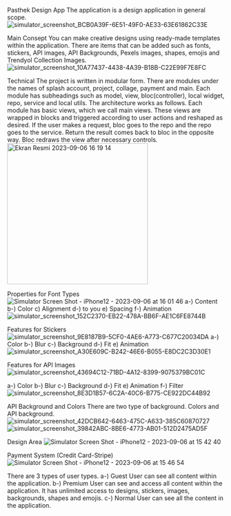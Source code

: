 Pasthek Design App 
The application is a design application in general scope. 
![simulator_screenshot_BCB0A39F-6E51-49F0-AE33-63E61862C33E](https://github.com/abdullahharunkaya/pasthel/assets/96665336/897a6028-cd55-47db-8dbd-133c9fcda36b)

Main Consept
You can make creative designs using ready-made templates within the application. There are items that can be added such as fonts, stickers, API images, API Backgrounds, Pexels images, shapes, emojis and Trendyol Collection Images.
![simulator_screenshot_10A77437-4438-4A39-B18B-C22E99F7E8FC](https://github.com/abdullahharunkaya/pasthel/assets/96665336/2ce27798-4a40-42b0-8229-48c7e7a20228)

Technical
The project is written in modular form. There are modules under the names of splash account, project, collage, payment and main. Each module has subheadings such as model, view, bloc(controller), local widget, repo, service and local utils. The architecture works as follows. Each module has basic views, which we call main views. These views are wrapped in blocks and triggered according to user actions and reshaped as desired. If the user makes a request, bloc goes to the repo and the repo goes to the service. Return the result comes back to bloc in the opposite way. Bloc redraws the view after necessary controls.
<img width="326" alt="Ekran Resmi 2023-09-06 16 19 14" src="https://github.com/abdullahharunkaya/pasthel/assets/96665336/0aa70e5f-9ffd-4852-84cb-2301a8db77f8">

Properties for Font Types
![Simulator Screen Shot - iPhone12 - 2023-09-06 at 16 01 46](https://github.com/abdullahharunkaya/pasthel/assets/96665336/de5163d4-82cd-4072-a390-6b3764c41bc1)
a-) Content
b-) Color
c) Alignment
d-) to you
e) Spacing
f-) Animation
![simulator_screenshot_152C2370-EB22-478A-BB6F-AE1C6FE8744B](https://github.com/abdullahharunkaya/pasthel/assets/96665336/8a6234f3-6ce5-4c5b-92e8-a2ee37294864)

Features for Stickers
![simulator_screenshot_9E8187B9-5CF0-4AE6-A773-C677C20034DA](https://github.com/abdullahharunkaya/pasthel/assets/96665336/3f70b547-73a3-4db9-8e98-a18494791ddb)
a-) Color
b-) Blur
c-) Background
d-) Fit
e) Animation
![simulator_screenshot_A30E609C-B242-46E6-B055-E8DC2C3D30E1](https://github.com/abdullahharunkaya/pasthel/assets/96665336/b9fca781-8345-4ea6-8f17-16d162770a65)

Features for API Images
![simulator_screenshot_43694C12-71BD-4A12-8399-9075379BC01C](https://github.com/abdullahharunkaya/pasthel/assets/96665336/36c7fb10-5840-4ce6-82e0-55eddebcf8c8)

a-) Color
b-) Blur
c-) Background
d-) Fit
e) Animation
f-) Filter
![simulator_screenshot_8E3D1B57-6C2A-40C6-B775-CE922DC44B92](https://github.com/abdullahharunkaya/pasthel/assets/96665336/fad765af-8f4b-4006-bfb8-f7069e72ee4a)

API Background and Colors
There are two type of background. Colors and API background.
![simulator_screenshot_42DCB642-6463-475C-A633-385C60870727](https://github.com/abdullahharunkaya/pasthel/assets/96665336/6ec8a707-4486-4179-aa64-d9d03615f6cc)
![simulator_screenshot_39842ABC-8BE6-4773-AB01-512D2475AD5F](https://github.com/abdullahharunkaya/pasthel/assets/96665336/d1f7547d-5cb4-4967-973b-7afd7592c40b)


Design Area
![Simulator Screen Shot - iPhone12 - 2023-09-06 at 15 42 40](https://github.com/abdullahharunkaya/pasthel/assets/96665336/4541f114-eaa8-4047-8217-883438b382ad)

Payment System (Credit Card-Stripe)
![Simulator Screen Shot - iPhone12 - 2023-09-06 at 15 46 54](https://github.com/abdullahharunkaya/pasthel/assets/96665336/254bae7b-8f30-483e-80c8-28e592720971)

There are 3 types of user types.
a-) Guest User can see all content within the application.
b-) Premium User can see and access all content within the application. It has unlimited access to designs, stickers, images, backgrounds, shapes and emojis.
c-) Normal User can see all the content in the application.

